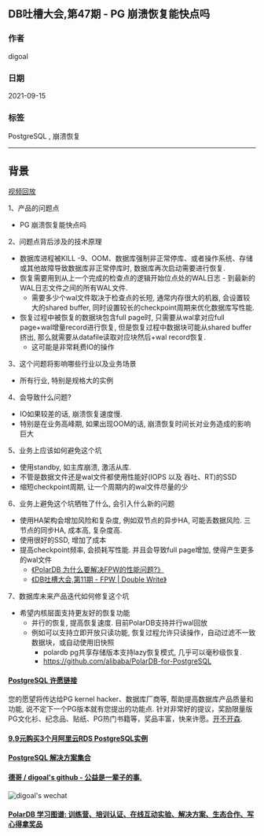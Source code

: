 ## DB吐槽大会,第47期 - PG 崩溃恢复能快点吗  
  
### 作者  
digoal  
  
### 日期  
2021-09-15  
  
### 标签  
PostgreSQL , 崩溃恢复  
  
----  
  
## 背景  
[视频回放](https://www.bilibili.com/video/BV1ZL4y1z7gg/)  
  
1、产品的问题点  
- PG 崩溃恢复能快点吗  
  
2、问题点背后涉及的技术原理  
- 数据库进程被KILL -9、OOM、数据库强制非正常停库、或者操作系统、存储或其他故障导致数据库非正常停库时, 数据库再次启动需要进行恢复.   
- 恢复需要用到从上一个完成的检查点的逻辑开始位点处的WAL日志 - 到最新的WAL日志文件之间的所有WAL文件.  
    - 需要多少个wal文件取决于检查点的长短, 通常内存很大的机器, 会设置较大的shared buffer, 同时设置较长的checkpoint周期来优化数据库写性能.   
- 恢复过程中被恢复的数据块包含full page时, 只需要从wal拿对应full page+wal增量record进行恢复, 但是恢复过程中数据块可能从shared buffer挤出, 那么就需要从datafile读取对应块然后+wal record恢复.   
    - 这可能是非常耗费IO的操作  
  
3、这个问题将影响哪些行业以及业务场景  
- 所有行业, 特别是规格大的实例  
  
4、会导致什么问题?  
- IO如果较差的话, 崩溃恢复速度慢.  
- 特别是在业务高峰期, 如果出现OOM的话, 崩溃恢复时间长对业务造成的影响巨大  
  
5、业务上应该如何避免这个坑  
- 使用standby, 如主库崩溃, 激活从库.  
- 不管是数据文件还是wal文件都使用性能好(IOPS 以及 吞吐、RT)的SSD  
- 缩短checkpoint周期, 让一个周期内的wal文件尽量的少  
  
6、业务上避免这个坑牺牲了什么, 会引入什么新的问题  
- 使用HA架构会增加风险和复杂度, 例如双节点的异步HA, 可能丢数据风险. 三节点的同步HA, 成本高, 复杂度高.   
- 使用很好的SSD, 增加了成本  
- 提高checkpoint频率, 会损耗写性能. 并且会导致full page增加, 使得产生更多的wal文件  
    - [《PolarDB 为什么要解决FPW的性能问题?》](../202108/20210809_01.md)    
    - [《DB吐槽大会,第11期 - FPW | Double Write》](../202108/20210830_02.md)    
  
7、数据库未来产品迭代如何修复这个坑  
- 希望内核层面支持更友好的恢复功能  
    - 并行的恢复, 提高恢复速度. 目前PolarDB支持并行wal回放  
    - 例如可以支持立即开放只读功能, 恢复过程允许只读操作，自动过滤不一致数据块，或自动使用旧快照  
        - polardb pg共享存储版本支持lazy恢复模式, 几乎可以毫秒级恢复.   
        - https://github.com/alibaba/PolarDB-for-PostgreSQL    
    
  
#### [PostgreSQL 许愿链接](https://github.com/digoal/blog/issues/76 "269ac3d1c492e938c0191101c7238216")
您的愿望将传达给PG kernel hacker、数据库厂商等, 帮助提高数据库产品质量和功能, 说不定下一个PG版本就有您提出的功能点. 针对非常好的提议，奖励限量版PG文化衫、纪念品、贴纸、PG热门书籍等，奖品丰富，快来许愿。[开不开森](https://github.com/digoal/blog/issues/76 "269ac3d1c492e938c0191101c7238216").  
  
  
#### [9.9元购买3个月阿里云RDS PostgreSQL实例](https://www.aliyun.com/database/postgresqlactivity "57258f76c37864c6e6d23383d05714ea")
  
  
#### [PostgreSQL 解决方案集合](https://yq.aliyun.com/topic/118 "40cff096e9ed7122c512b35d8561d9c8")
  
  
#### [德哥 / digoal's github - 公益是一辈子的事.](https://github.com/digoal/blog/blob/master/README.md "22709685feb7cab07d30f30387f0a9ae")
  
  
![digoal's wechat](../pic/digoal_weixin.jpg "f7ad92eeba24523fd47a6e1a0e691b59")
  
  
#### [PolarDB 学习图谱: 训练营、培训认证、在线互动实验、解决方案、生态合作、写心得拿奖品](https://www.aliyun.com/database/openpolardb/activity "8642f60e04ed0c814bf9cb9677976bd4")
  

